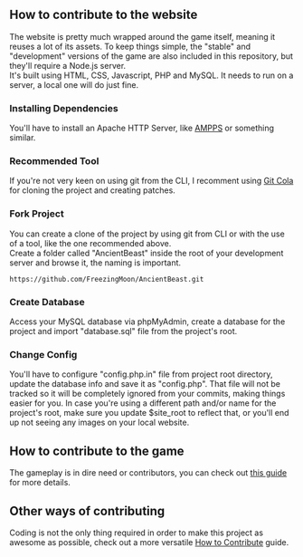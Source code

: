 ## How to contribute to the website

The website is pretty much wrapped around the game itself, meaning it reuses a lot of its assets. To keep things simple, the "stable" and "development" versions of the game are also included in this repository, but they'll require a Node.js server.<br>
It's built using HTML, CSS, Javascript, PHP and MySQL. It needs to run on a server, a local one will do just fine.

### Installing Dependencies

You'll have to install an Apache HTTP Server, like [AMPPS](http://www.ampps.com/downloads) or something similar.

### Recommended Tool

If you're not very keen on using git from the CLI, I recomment using [Git Cola](https://git-cola.github.io) for cloning the project and creating patches.

### Fork Project

You can create a clone of the project by using git from CLI or with the use of a tool, like the one recommended above.<br>
Create a folder called "AncientBeast" inside the root of your development server and browse it, the naming is important.
```
https://github.com/FreezingMoon/AncientBeast.git
```

### Create Database

Access your MySQL database via phpMyAdmin, create a database for the project and import "database.sql" file from the project's root.

### Change Config

You'll have to configure "config.php.in" file from project root directory, update the database info and save it as "config.php".
That file will not be tracked so it will be completely ignored from your commits, making things easier for you.
In case you're using a different path and/or name for the project's root, make sure you update $site_root to reflect that, or you'll end up not seeing any images on your local website.

## How to contribute to the game

The gameplay is in dire need or contributors, you can check out [this guide](https://github.com/FreezingMoon/AncientBeast/tree/master/development/#readme) for more details.

## Other ways of contributing

Coding is not the only thing required in order to make this project as awesome as possible, check out a more versatile [How to Contribute](http://ancientbeast.com/contribute) guide.
